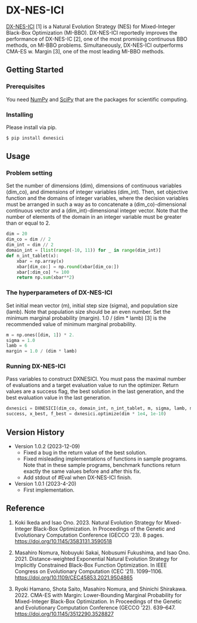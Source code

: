# DX-NES-ICI
[DX-NES-ICI](https://doi.org/10.1145/3583131.3590518) [1] is a Natural Evolution Strategy (NES) for Mixed-Integer Black-Box Optimization (MI-BBO).
DX-NES-ICI reportedly improves the performance of DX-NES-IC [2], one of the most promising continuous BBO methods, on MI-BBO problems.
Simultaneously, DX-NES-ICI outperforms CMA-ES w. Margin [3], one of the most leading MI-BBO methods.


## Getting Started
### Prerequisites
You need [NumPy](https://numpy.org/) and [SciPy](https://scipy.org/) that are the packages for scientific computing.

### Installing
Please install via pip.
```bash
$ pip install dxnesici
```


## Usage
### Problem setting
Set the number of dimensions (dim), dimensions of continuous variables (dim_co), and dimensions of integer variables (dim_int).
Then, set objective function and the domains of integer variables, where
the decision variables must be arranged in such a way as to concatenate a (dim_co)-dimensional continuous vector and a (dim_int)-dimensional integer vector.
Note that the number of elements of the domain in an integer variable must be greater than or equal to 2.
```python
dim = 20
dim_co = dim // 2
dim_int = dim // 2
domain_int = [list(range(-10, 11)) for _ in range(dim_int)]
def n_int_tablet(x):
    xbar = np.array(x)
    xbar[dim_co:] = np.round(xbar[dim_co:])
    xbar[:dim_co] *= 100
    return np.sum(xbar**2)
```

### The hyperparameters of DX-NES-ICI
Set initial mean vector (m), initial step size (sigma), and population size (lamb).
Note that population size should be an even number.
Set the minimum marginal probability (margin).
 1.0 / (dim * lamb) [3] is the recommended value of minimum marginal probability.
```python
m = np.ones([dim, 1]) * 2.
sigma = 1.0
lamb = 6
margin = 1.0 / (dim * lamb)
```

### Running DX-NES-ICI
Pass variables to construct DXNESICI.
You must pass the maximal number of evaluations and a target evaluation value to run the optimizer.
Return values are a success flag, the best solution in the last generation, and the best evaluation value in the last generation.
```python
dxnesici = DXNESICI(dim_co, domain_int, n_int_tablet, m, sigma, lamb, margin)
success, x_best, f_best = dxnesici.optimize(dim * 1e4, 1e-10)
```


## Version History
* Version 1.0.2 (2023-12-09)
    - Fixed a bug in the return value of the best solution.
    - Fixed misleading implementations of functions in sample programs. Note that in these sample programs, benchmark functions return exactly the same values before and after this fix.
    - Add stdout of #Eval when DX-NES-ICI finish.
* Version 1.0.1 (2023-4-20)
    - First implementation.


## Reference
1. Koki Ikeda and Isao Ono. 2023. Natural Evolution Strategy for Mixed-Integer Black-Box Optimization. In Proceedings of the Genetic and Evolutionary Computation Conference (GECCO ’23). 8 pages. https://doi.org/10.1145/3583131.3590518

2. Masahiro Nomura, Nobuyuki Sakai, Nobusumi Fukushima, and Isao Ono. 2021. Distance-weighted Exponential Natural Evolution Strategy for Implicitly Constrained Black-Box Function Optimization. In IEEE Congress on Evolutionary Computation (CEC ’21). 1099–1106. https://doi.org/10.1109/CEC45853.2021.9504865

3. Ryoki Hamano, Shota Saito, Masahiro Nomura, and Shinichi Shirakawa. 2022. CMA-ES with Margin: Lower-Bounding Marginal Probability for Mixed-Integer Black-Box Optimization. In Proceedings of the Genetic and Evolutionary Computation Conference (GECCO ’22). 639–647. https://doi.org/10.1145/3512290.3528827
